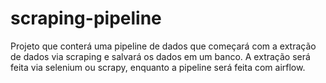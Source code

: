 # scraping-pipeline

Projeto que conterá uma pipeline de dados que começará com a extração de dados via scraping e salvará os dados em um banco.
A extração será feita via selenium ou scrapy, enquanto a pipeline será feita com airflow.

